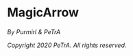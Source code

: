 MagicArrow
==============================
###### By _Purmirl & PeTrA_ <p> _Copyright 2020 PeTrA. All rights reserved._<p>
